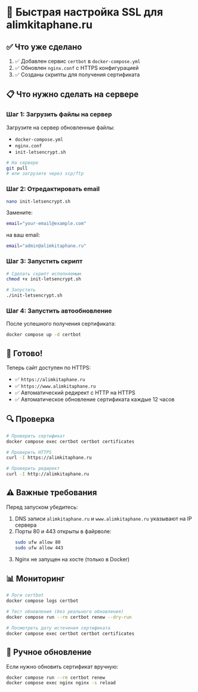 # 🔐 Быстрая настройка SSL для alimkitaphane.ru

## ✅ Что уже сделано

1. ✅ Добавлен сервис `certbot` в `docker-compose.yml`
2. ✅ Обновлен `nginx.conf` с HTTPS конфигурацией
3. ✅ Созданы скрипты для получения сертификата

## 📋 Что нужно сделать на сервере

### Шаг 1: Загрузить файлы на сервер

Загрузите на сервер обновленные файлы:
- `docker-compose.yml`
- `nginx.conf`
- `init-letsencrypt.sh`

```bash
# На сервере
git pull
# или загрузите через scp/ftp
```

### Шаг 2: Отредактировать email

```bash
nano init-letsencrypt.sh
```

Замените:
```bash
email="your-email@example.com"
```
на ваш email:
```bash
email="admin@alimkitaphane.ru"
```

### Шаг 3: Запустить скрипт

```bash
# Сделать скрипт исполняемым
chmod +x init-letsencrypt.sh

# Запустить
./init-letsencrypt.sh
```

### Шаг 4: Запустить автообновление

После успешного получения сертификата:
```bash
docker compose up -d certbot
```

## 🎯 Готово!

Теперь сайт доступен по HTTPS:
- ✅ `https://alimkitaphane.ru`
- ✅ `https://www.alimkitaphane.ru`
- ✅ Автоматический редирект с HTTP на HTTPS
- ✅ Автоматическое обновление сертификата каждые 12 часов

## 🔍 Проверка

```bash
# Проверить сертификат
docker compose exec certbot certbot certificates

# Проверить HTTPS
curl -I https://alimkitaphane.ru

# Проверить редирект
curl -I http://alimkitaphane.ru
```

## ⚠️ Важные требования

Перед запуском убедитесь:
1. DNS записи `alimkitaphane.ru` и `www.alimkitaphane.ru` указывают на IP сервера
2. Порты 80 и 443 открыты в файрволе:
   ```bash
   sudo ufw allow 80
   sudo ufw allow 443
   ```
3. Nginx не запущен на хосте (только в Docker)

## 📊 Мониторинг

```bash
# Логи certbot
docker compose logs certbot

# Тест обновления (без реального обновления)
docker compose run --rm certbot renew --dry-run

# Посмотреть дату истечения сертификата
docker compose exec certbot certbot certificates
```

## 🔄 Ручное обновление

Если нужно обновить сертификат вручную:
```bash
docker compose run --rm certbot renew
docker compose exec nginx nginx -s reload
```

